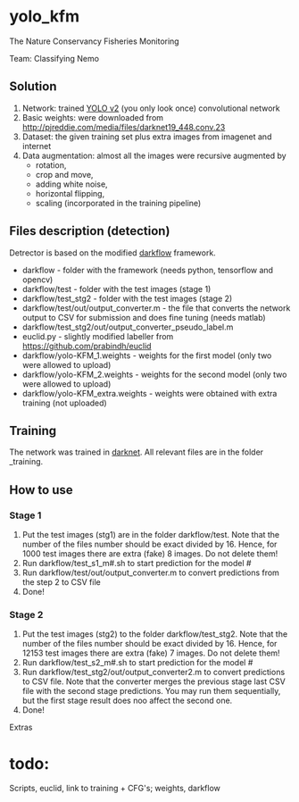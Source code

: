# yolo_kfm
The Nature Conservancy Fisheries Monitoring

Team: Classifying Nemo

## Solution
1. Network: trained [YOLO v2](https://pjreddie.com/darknet/yolo/) (you only look once) convolutional network 
2. Basic weights: were downloaded from http://pjreddie.com/media/files/darknet19_448.conv.23
3. Dataset: the given training set plus extra images from imagenet and internet
4. Data augmentation: almost all the images were recursive augmented by 
	- rotation,
	- crop and move,
	- adding white noise,
	- horizontal flipping,
	- scaling (incorporated in the training pipeline)

## Files description (detection)
Detrector is based on the modified [darkflow](https://github.com/thtrieu/darkflow) framework.
- darkflow - folder with the framework (needs python, tensorflow and opencv)
- darkflow/test - folder with the test images (stage 1)
- darkflow/test_stg2 - folder with the test images (stage 2)
- darkflow/test/out/output_converter.m - the file that converts the network output to CSV for submission and does fine tuning (needs matlab)
- darkflow/test_stg2/out/output_converter_pseudo_label.m
- euclid.py - slightly modified labeller from https://github.com/prabindh/euclid
- darkflow/yolo-KFM_1.weights - weights for the first model (only two were allowed to upload)
- darkflow/yolo-KFM_2.weights - weights for the second model (only two were allowed to upload)
- darkflow/yolo-KFM_extra.weights - weights were obtained with extra training (not uploaded)

## Training
The network was trained in [darknet](https://github.com/prabindh/darknet). All relevant files are in the folder _training.

## How to use
### Stage 1
1) Put the test images (stg1) are in the folder darkflow/test. 
Note that the number of the files number should be exact divided by 16. Hence, for 1000 test images there are extra (fake) 8 images. Do not delete them!
2) Run darkflow/test_s1_m#.sh to start prediction for the model #
3) Run darkflow/test/out/output_converter.m to convert predictions from the step 2 to CSV file
4) Done!

### Stage 2
1) Put the test images (stg2) to the folder darkflow/test_stg2. 
Note that the number of the files number should be exact divided by 16. Hence, for 12153 test images there are extra (fake) 7 images. Do not delete them!
2) Run darkflow/test_s2_m#.sh to start prediction for the model #
3) Run darkflow/test_stg2/out/output_converter2.m to convert predictions to CSV file. Note that the converter merges the previous stage last CSV file with the second stage predictions. You may run them sequentially, but the first stage result does noo affect the second one.
4) Done!

Extras

# todo:
Scripts, 
euclid, 
link to training + CFG's;
weights, 
darkflow
